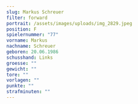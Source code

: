 ```yaml
---
slug: Markus Schreuer
filter: forward
portrait: /assets/images/uploads/img_2829.jpeg
position: F
spielernummer: "77"
vorname: Markus
nachname: Schreuer
geboren: 20.06.1986
schusshand: Links
groesse: ""
gewicht: ""
tore: ""
vorlagen: ""
punkte: ""
strafminuten: ""
---
```

